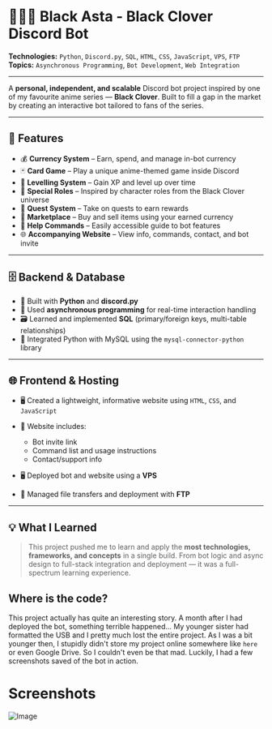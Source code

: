 # 🧝‍♂️🍀 Black Asta - Black Clover Discord Bot

**Technologies:** `Python`, `Discord.py`, `SQL`, `HTML`, `CSS`, `JavaScript`, `VPS`, `FTP`  
**Topics:** `Asynchronous Programming`, `Bot Development`, `Web Integration`

---

A **personal, independent, and scalable** Discord bot project inspired by one of my favourite anime series — **Black Clover**. Built to fill a gap in the market by creating an interactive bot tailored to fans of the series.

---

## 🌟 Features

- 💰 **Currency System** – Earn, spend, and manage in-bot currency  
- 🃏 **Card Game** – Play a unique anime-themed game inside Discord  
- 🧬 **Levelling System** – Gain XP and level up over time  
- 🧙 **Special Roles** – Inspired by character roles from the Black Clover universe  
- 🧭 **Quest System** – Take on quests to earn rewards  
- 🛒 **Marketplace** – Buy and sell items using your earned currency  
- 📜 **Help Commands** – Easily accessible guide to bot features  
- 🌐 **Accompanying Website** – View info, commands, contact, and bot invite

---

## 🗄️ Backend & Database

- 🐍 Built with **Python** and **discord.py**
- 🧵 Used **asynchronous programming** for real-time interaction handling
- 🗃️ Learned and implemented **SQL** (primary/foreign keys, multi-table relationships)
- 🔌 Integrated Python with MySQL using the `mysql-connector-python` library

---

## 🌐 Frontend & Hosting

- 🖥️ Created a lightweight, informative website using `HTML`, `CSS`, and `JavaScript`
- 🔗 Website includes:
  - Bot invite link
  - Command list and usage instructions
  - Contact/support info

- 🖥️ Deployed bot and website using a **VPS**
- 📁 Managed file transfers and deployment with **FTP**

---

## 💡 What I Learned

> This project pushed me to learn and apply the **most technologies, frameworks, and concepts** in a single build. From bot logic and async design to full-stack integration and deployment — it was a full-spectrum learning experience.

## Where is the code?
This project actually has quite an interesting story. A month after I had deployed the bot, something terrible happened... My younger sister had formatted the USB and I pretty much lost the entire project. As I was a bit younger then, I stupidly didn't store my project online somewhere like `here` or even Google Drive. So I couldn't even be that mad. Luckily, I had a few screenshots saved of the bot in action.


# Screenshots

![Image](./Screenshots/image.png)
